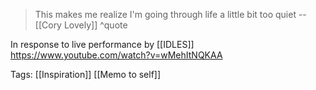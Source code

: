 
>This makes me realize I'm going through life a little bit too quiet
>-- [[Cory Lovely]] ^quote

In response to live performance by [[IDLES]]
https://www.youtube.com/watch?v=wMehItNQKAA

Tags: [[Inspiration]] [[Memo to self]]
